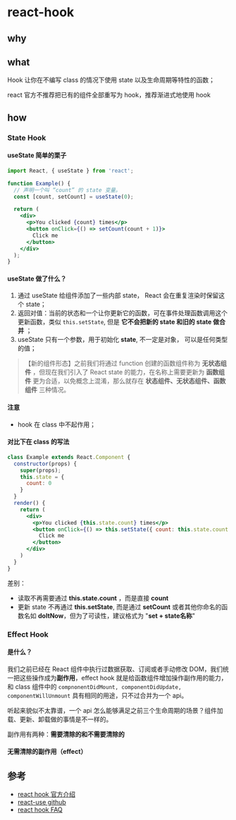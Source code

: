 # react-hook

## why



## what
Hook 让你在不编写 class 的情况下使用 state 以及生命周期等特性的函数；

react 官方不推荐把已有的组件全部重写为 hook，推荐渐进式地使用 hook

## how
### State Hook

#### useState 简单的栗子

``` jsx
import React, { useState } from 'react';

function Example() {
  // 声明一个叫 “count” 的 state 变量。
  const [count, setCount] = useState(0);

  return (
    <div>
      <p>You clicked {count} times</p>
      <button onClick={() => setCount(count + 1)}>
        Click me
      </button>
    </div>
  );
}
```

#### useState 做了什么？

1. 通过 useState 给组件添加了一些内部 state， React 会在重复渲染时保留这个 state；
2. 返回对值：当前的状态和一个让你更新它的函数，可在事件处理函数调用这个更新函数，类似 ```this.setState```, 但是 **它不会把新的 state 和旧的 state 做合并** ；
3. useState 只有一个参数，用于初始化 **state**, 不一定是对象， 可以是任何类型的值；


> 【新的组件形态】之前我们将通过 function 创建的函数组件称为 **无状态组件** ，但现在我们引入了 React state 的能力，在名称上需要更新为 **函数组件** 更为合适，以免概念上混淆，那么就存在 **状态组件、无状态组件、函数组件** 三种情况。

#### 注意
* hook 在 class 中不起作用；


#### 对比下在 class 的写法
```jsx
class Example extends React.Component {
  constructor(props) {
    super(props);
    this.state = {
      count: 0
    }
  }
  render() {
    return (
      <div>
        <p>You clicked {this.state.count} times</p>
        <button onClick={() => this.setState({ count: this.state.count + 1 })}>
          Click me
        </button>
      </div>
    )
  }
}
```

差别：
* 读取不再需要通过 **this.state.count** ，而是直接 **count** 
* 更新 state 不再通过 **this.setState**, 而是通过 **setCount** 或者其他你命名的函数名如 **doItNow**，但为了可读性，建议格式为 "**set + state名称**"

### Effect Hook
#### 是什么？
我们之前已经在 React 组件中执行过数据获取、订阅或者手动修改 DOM，我们统一把这些操作成为**副作用**，effect hook 就是给函数组件增加操作副作用的能力，和 class 组件中的 ```compnonentDidMount, componentDidUpdate, componentWillUnmount``` 具有相同的用途，只不过合并为一个 api。

听起来貌似不太靠谱，一个 api 怎么能够满足之前三个生命周期的场景？组件加载、更新、卸载做的事情是不一样的。

副作用有两种：**需要清除的和不需要清除的**

#### 无需清除的副作用（effect）




## 参考
* [react hook 官方介绍](https://zh-hans.reactjs.org/docs/hooks-intro.html)
* [react-use github](https://github.com/streamich/react-use)
* [react hook FAQ](https://zh-hans.reactjs.org/docs/hooks-faq.html#how-does-react-associate-hook-calls-with-components)
